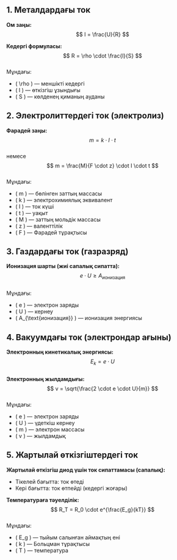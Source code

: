 
## 1. Металдардағы ток  
**Ом заңы:**  
$$  
I = \frac{U}{R}  
$$

**Кедергі формуласы:**  
$$  
R = \rho \cdot \frac{l}{S}  
$$  
Мұндағы:  
- \( \rho \) — меншікті кедергі  
- \( l \) — өткізгіш ұзындығы  
- \( S \) — көлденең қиманың ауданы



## 2. Электролиттердегі ток (электролиз)  
**Фарадей заңы:**  
$$  
m = k \cdot I \cdot t  
$$  
немесе  
$$  
m = \frac{M}{F \cdot z} \cdot I \cdot t  
$$  
Мұндағы:  
- \( m \) — бөлінген заттың массасы  
- \( k \) — электрохимиялық эквивалент  
- \( I \) — ток күші  
- \( t \) — уақыт  
- \( M \) — заттың мольдік массасы  
- \( z \) — валенттілік  
- \( F \) — Фарадей тұрақтысы



## 3. Газдардағы ток (газразряд)  
**Ионизация шарты (жиі сапалық сипатта):**  
$$  
e \cdot U \geq A_{\text{ионизация}}  
$$  
Мұндағы:  
- \( e \) — электрон заряды  
- \( U \) — кернеу  
- \( A_{\text{ионизация}} \) — ионизация энергиясы



## 4. Вакуумдағы ток (электрондар ағыны)  
**Электронның кинетикалық энергиясы:**  
$$  
E_k = e \cdot U  
$$  
**Электронның жылдамдығы:**  
$$  
v = \sqrt{\frac{2 \cdot e \cdot U}{m}}  
$$  
Мұндағы:  
- \( e \) — электрон заряды  
- \( U \) — үдеткіш кернеу  
- \( m \) — электрон массасы  
- \( v \) — жылдамдық



## 5. Жартылай өткізгіштердегі ток  
**Жартылай өткізгіш диод үшін ток сипаттамасы (сапалық):**  
- Тікелей бағытта: ток өтеді  
- Кері бағытта: ток өтпейді (кедергі жоғары)

**Температураға тәуелділік:**  
$$  
R_T = R_0 \cdot e^{\frac{E_g}{kT}}  
$$  
Мұндағы:  
- \( E_g \) — тыйым салынған аймақтың ені  
- \( k \) — Больцман тұрақтысы  
- \( T \) — температура

